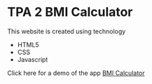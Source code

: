 # TPA 2 BMI Calculator

This website is created using technology 
- HTML5
- CSS
- Javascript

Click here for a demo of the app [BMI Calculator](https://tpa2-nabil-bmi-calculator.netlify.app/)